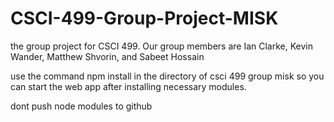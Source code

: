 # CSCI-499-Group-Project-MISK
the group project for CSCI 499. Our group members are Ian Clarke, Kevin Wander, Matthew Shvorin, and Sabeet Hossain

use the command npm install in the directory of csci 499 group misk so you can start the web app after installing necessary modules.

dont push node modules to github
